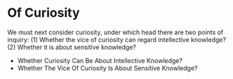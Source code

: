 # Of Curiosity

We must next consider curiosity, under which head there are two points of inquiry:
(1) Whether the vice of curiosity can regard intellective knowledge?
(2) Whether it is about sensitive knowledge?

* Whether Curiosity Can Be About Intellective Knowledge?
* Whether The Vice Of Curiosity Is About Sensitive Knowledge?